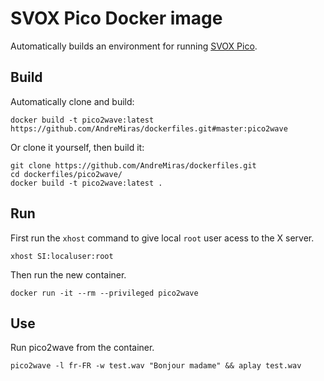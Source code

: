 # SVOX Pico Docker image

Automatically builds an environment for running [SVOX Pico](https://launchpad.net/ubuntu/+source/svox).

## Build
Automatically clone and build:
```
docker build -t pico2wave:latest https://github.com/AndreMiras/dockerfiles.git#master:pico2wave
```
Or clone it yourself, then build it:
```
git clone https://github.com/AndreMiras/dockerfiles.git
cd dockerfiles/pico2wave/
docker build -t pico2wave:latest .
```

## Run
First run the `xhost` command to give local `root` user acess to the X server.
```
xhost SI:localuser:root
```
Then run the new container.
```
docker run -it --rm --privileged pico2wave
```

## Use
Run pico2wave from the container.
```
pico2wave -l fr-FR -w test.wav "Bonjour madame" && aplay test.wav 
```
